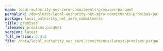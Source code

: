 ```yaml
---
name: local-authority-net-zero-commitments-promises-parquet
permalink: /downloads/local-authority-net-zero-commitments-promises-parquet/latest
package: local_authority_net_zero_commitments
title: promises
filename: promises.parquet
version: latest
full_version: 0.4.2
file: /data/local_authority_net_zero_commitments/latest/promises.parquet
---
```

